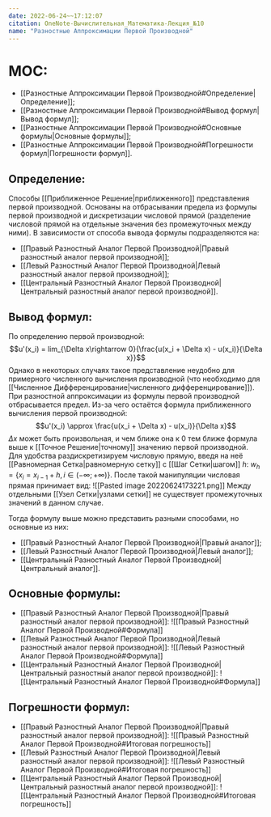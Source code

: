 ```yaml
---
date: 2022-06-24~~17:12:07
citation: OneNote-Вычислительная_Математика-Лекция_№10
name: "Разностные Аппроксимации Первой Производной"
---
```

# MOC:
- [[Разностные Аппроксимации Первой Производной#Определение|Определение]];
- [[Разностные Аппроксимации Первой Производной#Вывод формул|Вывод формул]];
- [[Разностные Аппроксимации Первой Производной#Основные формулы|Основные формулы]];
- [[Разностные Аппроксимации Первой Производной#Погрешности формул|Погрешности формул]].

## Определение:
Способы [[Приближенное Решение|приближенного]] представления первой производной.
Основаны на отбрасывании предела из формулы первой производной и дискретизации числовой прямой (разделение числовой прямой на отдельные значения без промежуточных между ними).
В зависимости от способа вывода формулы подразделяются на:
- [[Правый Разностный Аналог Первой Производной|Правый разностный аналог первой производной]];
- [[Левый Разностный Аналог Первой Производной|Левый разностный аналог первой производной]];
- [[Центральный Разностный Аналог Первой Производной|Центральный разностный аналог первой производной]].

## Вывод формул:
По определению первой производной: $$u'(x_i) = lim_{\Delta x\rightarrow 0}{\frac{u(x_i + \Delta x) - u(x_i)}{\Delta x}}$$
Однако в некоторых случаях такое представление неудобно для примерного численного вычисления производной (что необходимо для [[Численное Дифференцирование|численного дифференцирование]]).
При разностной аппроксимации из формулы первой производной отбрасывается предел. Из-за чего остаётся формула приближенного вычисления первой производной: $$u'(x_i) \approx \frac{u(x_i + \Delta x) - u(x_i)}{\Delta x}$$
$\Delta x$ может быть произвольная, и чем ближе она к $0$ тем ближе формула выше к [[Точное Решение|точному]] значению первой производной.
Для удобства раздискретизируем числовую прямую, введя на неё [[Равномерная Сетка|равномерную сетку]] с [[Шаг Сетки|шагом]] $h$: $w_h = \{x_i = x_{i-1} + h,i \in (-\infty; +\infty)\}$. После такой манипуляции числовая прямая принимает вид:
![[Pasted image 20220624173221.png]]
Между отдельными [[Узел Сетки|узлами сетки]] не существует промежуточных значений в данном случае.

Тогда формулу выше можно представить разными способами, но основные из них:
- [[Правый Разностный Аналог Первой Производной|Правый аналог]];
- [[Левый Разностный Аналог Первой Производной|Левый аналог]];
- [[Центральный Разностный Аналог Первой Производной|Центральный аналог]].

## Основные формулы:
- [[Правый Разностный Аналог Первой Производной|Правый разностный аналог первой производной]]: ![[Правый Разностный Аналог Первой Производной#Формула]]
- [[Левый Разностный Аналог Первой Производной|Левый разностный аналог первой производной]]: ![[Левый Разностный Аналог Первой Производной#Формула]]
- [[Центральный Разностный Аналог Первой Производной|Центральный разностный аналог первой производной]]: ![[Центральный Разностный Аналог Первой Производной#Формула]]
## Погрешности формул:
- [[Правый Разностный Аналог Первой Производной|Правый разностный аналог первой производной]]: ![[Правый Разностный Аналог Первой Производной#Итоговая погрешность]]
- [[Левый Разностный Аналог Первой Производной|Левый разностный аналог первой производной]]: ![[Левый Разностный Аналог Первой Производной#Итоговая погрешность]]
- [[Центральный Разностный Аналог Первой Производной|Центральный разностный аналог первой производной]]: ![[Центральный Разностный Аналог Первой Производной#Итоговая погрешность]]